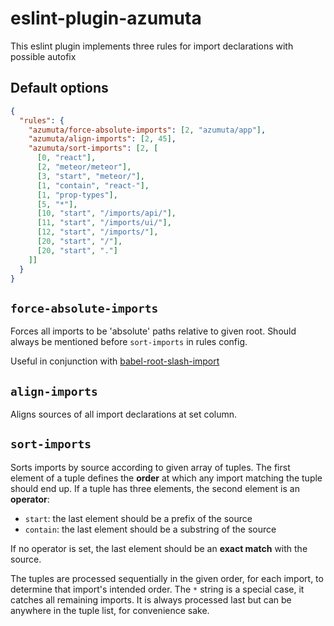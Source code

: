 # eslint-plugin-azumuta

This eslint plugin implements three rules for import declarations with possible autofix

## Default options

```json
{
  "rules": {
    "azumuta/force-absolute-imports": [2, "azumuta/app"],
    "azumuta/align-imports": [2, 45],
    "azumuta/sort-imports": [2, [
      [0, "react"],
      [2, "meteor/meteor"],
      [3, "start", "meteor/"],
      [1, "contain", "react-"],
      [1, "prop-types"],
      [5, "*"],
      [10, "start", "/imports/api/"],
      [11, "start", "/imports/ui/"],
      [12, "start", "/imports/"],
      [20, "start", "/"],
      [20, "start", "."]
    ]]
  }
}
```

## ``force-absolute-imports``

Forces all imports to be 'absolute' paths relative to given root. Should always be mentioned before ``sort-imports`` in rules config.

Useful in conjunction with [babel-root-slash-import](https://github.com/mantrajs/babel-root-slash-import)

## ``align-imports``

Aligns sources of all import declarations at set column.

## ``sort-imports``

Sorts imports by source according to given array of tuples.
The first element of a tuple defines the **order** at which any import matching the tuple should end up.
If a tuple has three elements, the second element is an **operator**:
- ``start``: the last element should be a prefix of the source
- ``contain``: the last element should be a substring of the source

If no operator is set, the last element should be an **exact match** with the source.

The tuples are processed sequentially in the given order, for each import, to determine that import's intended order.
The ``*`` string is a special case, it catches all remaining imports. 
It is always processed last but can be anywhere in the tuple list, for convenience sake.